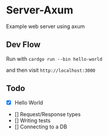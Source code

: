 # Server-Axum

Example web server using axum

## Dev Flow

Run with `cardgo run --bin hello-world`

and then visit `http://localhost:3000`

## Todo

- [x] Hello World
- [] Request/Response types
- [] Writing tests
- [] Connecting to a DB
